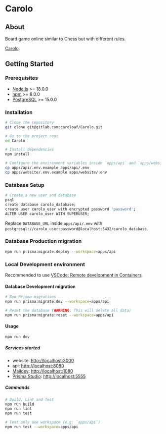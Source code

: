 # Carolo

## About

Board game online similar to Chess but with different rules.

[Carolo](https://carolo.org).

## Getting Started

### Prerequisites

- [Node.js](https://nodejs.org/) >= 18.0.0
- [npm](https://www.npmjs.com/) >= 8.0.0
- [PostgreSQL](https://www.postgresql.org/) >= 15.0.0

### Installation

```sh
# Clone the repository
git clone git@gitlab.com:caroloaf/Carolo.git

# Go to the project root
cd Carolo

# Install dependencies
npm install

# Configure the environment variables inside `apps/api` and `apps/website`
cp apps/api/.env.example apps/api/.env
cp apps/website/.env.example apps/website/.env
```

### Database Setup

```sh
# Create a new user and database
psql
create database carolo_database;
create user carolo_user with encrypted password 'password';
ALTER USER carolo_user WITH SUPERUSER;
```

Replace `DATABASE_URL` inside `apps/api/.env` with `postgresql://carolo_user:password@localhost:5432/carolo_database`.

### Database Production migration

```sh
npm run prisma:migrate:deploy --workspace=apps/api
```

### Local Development environment

Recommended to use [VSCode: Remote development in Containers](https://code.visualstudio.com/docs/remote/containers-tutorial).

#### Database Development migration

```sh
# Run Prisma migrations
npm run prisma:migrate:dev --workspace=apps/api

# Reset the database (WARNING: This will delete all data)
npm run prisma:migrate:reset --workspace=apps/api
```

#### Usage

```sh
npm run dev
```

##### Services started

- website: <http://localhost:3000>
- api: <http://localhost:8080>
- [Maildev](https://maildev.github.io/maildev/): <http://localhost:1080>
- [Prisma Studio](https://www.prisma.io/studio): <http://localhost:5555>

##### Commands

```sh
# Build, Lint and Test
npm run build
npm run lint
npm run test

# Test only one workspace (e.g: `apps/api`)
npm run test --workspace=apps/api
```
